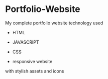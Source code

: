 # Portfolio-Website
My complete portfolio website
technology used
- HTML
- JAVASCRIPT
- CSS

- responsive website

with stylish assets and icons
